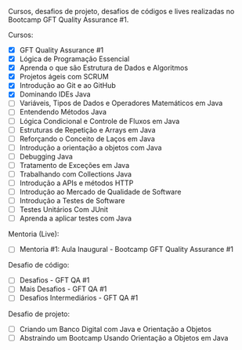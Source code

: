 Cursos, desafios de projeto, desafios de códigos e lives realizadas no Bootcamp GFT Quality Assurance #1.

Cursos:
- [x] GFT Quality Assurance #1
- [x] Lógica de Programação Essencial
- [x] Aprenda o que são Estrutura de Dados e Algoritmos
- [x] Projetos ágeis com SCRUM
- [x] Introdução ao Git e ao GitHub
- [x] Dominando IDEs Java
- [ ] Variáveis, Tipos de Dados e Operadores Matemáticos em Java
- [ ] Entendendo Métodos Java
- [ ] Lógica Condicional e Controle de Fluxos em Java
- [ ] Estruturas de Repetição e Arrays em Java
- [ ] Reforçando o Conceito de Laços em Java
- [ ] Introdução a orientação a objetos com Java
- [ ] Debugging Java
- [ ] Tratamento de Exceções em Java
- [ ] Trabalhando com Collections Java
- [ ] Introdução a APIs e métodos HTTP
- [ ] Introdução ao Mercado de Qualidade de Software
- [ ] Introdução a Testes de Software
- [ ] Testes Unitários Com JUnit
- [ ] Aprenda a aplicar testes com Java

Mentoria (Live):
- [ ] Mentoria #1: Aula Inaugural - Bootcamp GFT Quality Assurance #1

Desafio de código:
- [ ] Desafios - GFT QA #1
- [ ] Mais Desafios - GFT QA #1
- [ ] Desafios Intermediários - GFT QA #1

Desafio de projeto:
- [ ] Criando um Banco Digital com Java e Orientação a Objetos
- [ ] Abstraindo um Bootcamp Usando Orientação a Objetos em Java

